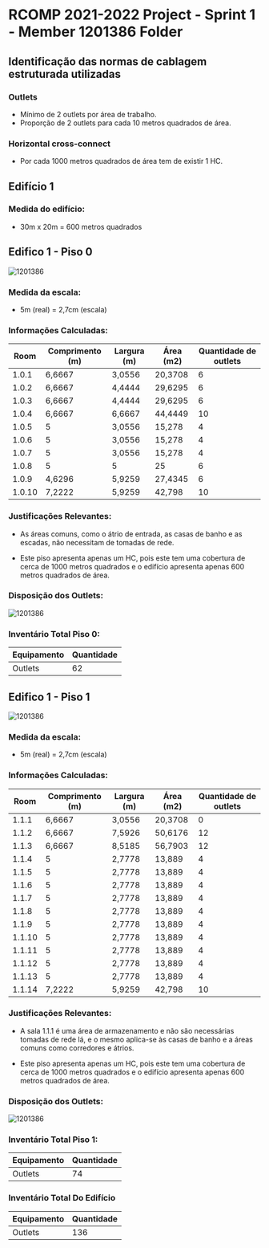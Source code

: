 RCOMP 2021-2022 Project - Sprint 1 - Member 1201386 Folder
===========================================

## Identificação das normas de cablagem estruturada utilizadas

### Outlets
- Mínimo de 2 outlets por área de trabalho.
- Proporção de 2 outlets para cada 10 metros quadrados de área.

###  Horizontal cross-connect
- Por cada 1000 metros quadrados de área tem de existir 1 HC.

## Edifício 1

### Medida do edifício:
- 30m x 20m = 600 metros quadrados

## Edifico 1 - Piso 0

![1201386](1201386_Building1_Floor0.jpg)

### Medida da escala:

- 5m (real) = 2,7cm (escala)

### Informações Calculadas: 
| Room  |	Comprimento (m) |	Largura (m)	 | Área (m2)  |Quantidade de outlets |
|-------|-------------------|----------------|------------|----------------------|
|1.0.1  |6,6667          	|3,0556     	 |20,3708	  |	6	            	 |
|1.0.2  |6,6667          	|4,4444     	 |29,6295	  |	6	           	     |
|1.0.3  |6,6667          	|4,4444     	 |29,6295	  |	6	            	 |
|1.0.4  |6,6667          	|6,6667     	 |44,4449	  |	10	            	 |
|1.0.5  |5              	|3,0556     	 |15,278	  |	4	            	 |
|1.0.6  |5               	|3,0556     	 |15,278	  |	4	            	 |
|1.0.7  |5               	|3,0556     	 |15,278	  |	4	            	 |
|1.0.8  |5               	|5          	 |25    	  |	6	            	 |
|1.0.9  |4,6296          	|5,9259     	 |27,4345	  |	6	            	 |
|1.0.10 |7,2222          	|5,9259     	 |42,798	  |	10	            	 |

### Justificações Relevantes:

- As áreas comuns, como o átrio de entrada, as casas de banho e as escadas, não 
  necessitam de tomadas de rede.
  
- Este piso apresenta apenas um HC, pois este tem uma cobertura de cerca de 1000 metros 
  quadrados e o edifício apresenta apenas 600 metros quadrados de área.

### Disposição dos Outlets:

![1201386](1201386_Building1_Floor0_Outlets.jpg)

### Inventário Total Piso 0:

| Equipamento |	Quantidade |
|-------------|------------|
|Outlets	  |	62		   |

## Edifico 1 - Piso 1 

![1201386](1201386_Building1_Floor1.jpg)

### Medida da escala:

- 5m (real) = 2,7cm (escala)


### Informações Calculadas:
| Room  |	Comprimento (m) |	Largura (m)	 | Área (m2)  |Quantidade de outlets |
|-------|-------------------|----------------|------------|----------------------|
|1.1.1  |6,6667          	|3,0556     	 |20,3708	  |	0	            	 |
|1.1.2  |6,6667          	|7,5926     	 |50,6176	  |	12	            	 |
|1.1.3  |6,6667          	|8,5185     	 |56,7903	  |	12	            	 |
|1.1.4  |5               	|2,7778     	 |13,889	  |	4	            	 |
|1.1.5  |5               	|2,7778     	 |13,889	  |	4	            	 |
|1.1.6  |5               	|2,7778     	 |13,889	  |	4	            	 |
|1.1.7  |5               	|2,7778     	 |13,889	  |	4	            	 |
|1.1.8  |5               	|2,7778     	 |13,889	  |	4	            	 |
|1.1.9  |5               	|2,7778     	 |13,889	  |	4	            	 |
|1.1.10 |5               	|2,7778     	 |13,889	  |	4	            	 |
|1.1.11 |5               	|2,7778     	 |13,889	  |	4	            	 |
|1.1.12 |5               	|2,7778     	 |13,889	  |	4	            	 |
|1.1.13 |5               	|2,7778     	 |13,889	  |	4	            	 |
|1.1.14 |7,2222          	|5,9259     	 |42,798	  |	10	            	 |

### Justificações Relevantes:

- A sala 1.1.1 é uma área de armazenamento e não são necessárias tomadas de rede lá, 
  e o mesmo aplica-se às casas de banho e a áreas comuns como corredores e átrios.

- Este piso apresenta apenas um HC, pois este tem uma cobertura de cerca de 1000 metros
  quadrados e o edifício apresenta apenas 600 metros quadrados de área.

### Disposição dos Outlets:

![1201386](1201386_Building1_Floor1_Outlets.jpg)

### Inventário Total Piso 1:

| Equipamento |	Quantidade |
|-------------|------------|
|Outlets	  |	74		   |

### Inventário Total Do Edifício 

| Equipamento |	Quantidade |
|-------------|------------|
|Outlets	  |	136		   |
